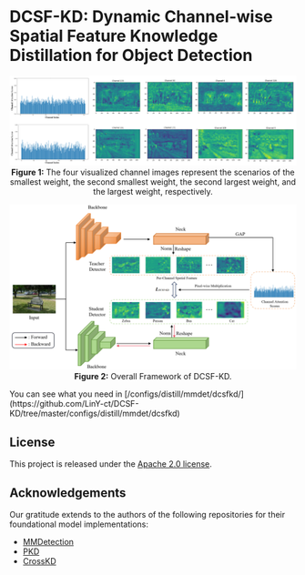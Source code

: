 # DCSF-KD: Dynamic Channel-wise Spatial Feature Knowledge Distillation for Object Detection



<p align="center" id="fig-workflow">
    <img src="resources/vischannel.png" width="1000"> 
    <br>
    <strong>Figure 1:</strong> The four visualized channel images represent the scenarios of the smallest weight, the second smallest weight, the second largest weight, and the largest weight, respectively.
</p>

<p align="center" id="fig-workflow">
    <img src="resources/DCSF-KD.png" width="1000"> 
    <br>
    <strong>Figure 2:</strong> Overall Framework of DCSF-KD.
</p>
You can see what you need in [/configs/distill/mmdet/dcsfkd/](https://github.com/LinY-ct/DCSF-KD/tree/master/configs/distill/mmdet/dcsfkd)

## License

This project is released under the [Apache 2.0 license](https://github.com/LinY-ct/DCSF-KD/blob/main/LICENSE).

## Acknowledgements

Our gratitude extends to the authors of the following repositories for their foundational model implementations:

- [MMDetection](https://github.com/open-mmlab/mmdetection)
- [PKD](https://github.com/open-mmlab/mmrazor)
- [CrossKD](https://github.com/jbwang1997/CrossKD)



